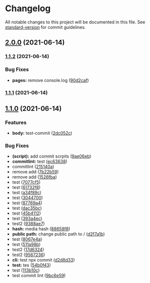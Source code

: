 # Changelog

All notable changes to this project will be documented in this file. See [standard-version](https://github.com/conventional-changelog/standard-version) for commit guidelines.

## [2.0.0](https://github.com/OdaNeo/webpack4-multi-page/compare/v1.1.2...v2.0.0) (2021-06-14)

### [1.1.2](https://github.com/OdaNeo/webpack4-multi-page/compare/v1.1.1...v1.1.2) (2021-06-14)


### Bug Fixes

* **pages:** remove console.log ([90d2caf](https://github.com/OdaNeo/webpack4-multi-page/commit/90d2cafea3617a5967a82b501ae2c0d64131340f))

### [1.1.1](https://github.com/OdaNeo/webpack4-multi-page/compare/v1.1.0...v1.1.1) (2021-06-14)

## [1.1.0](https://github.com/OdaNeo/webpack4-multi-page/compare/v1.0.0...v1.1.0) (2021-06-14)


### Features

* **body:** test-commit ([2dc052c](https://github.com/OdaNeo/webpack4-multi-page/commit/2dc052ccfd10c0486574d7502fb778b4ae6917f2))


### Bug Fixes

* **(script):** add commit scrpits ([9ae06eb](https://github.com/OdaNeo/webpack4-multi-page/commit/9ae06eb901e6d03cec53dd8ebb9fb44dda377cb8))
* **commitlint:** test ([ec63638](https://github.com/OdaNeo/webpack4-multi-page/commit/ec63638aecc7331ee35ef20090a65a288a4fa531))
* commitlint ([215140a](https://github.com/OdaNeo/webpack4-multi-page/commit/215140a1de84fb2132f27e44683b0327c522233e))
* remove add ([7b22b59](https://github.com/OdaNeo/webpack4-multi-page/commit/7b22b59691ae9420378514c39a7e677bc2101688))
* remove add ([1526fba](https://github.com/OdaNeo/webpack4-multi-page/commit/1526fba9ed799361ce87194914d6eefe2bfa0d62))
* test ([7077cf5](https://github.com/OdaNeo/webpack4-multi-page/commit/7077cf53738bb2bb7ecff19ca6a9d74416bf41d5))
* test ([61732f8](https://github.com/OdaNeo/webpack4-multi-page/commit/61732f8403e8f43a8a55c00cd29f909d06a3868b))
* test ([a34f89c](https://github.com/OdaNeo/webpack4-multi-page/commit/a34f89cd82e3fbc106ba238610e2f09573359d06))
* test ([3044700](https://github.com/OdaNeo/webpack4-multi-page/commit/3044700a7103e0a6f91d410e2eb967da7de0acf5))
* test ([87769a4](https://github.com/OdaNeo/webpack4-multi-page/commit/87769a43f8aa00d706b138fd687cd230eb17b7c3))
* test ([dac35bc](https://github.com/OdaNeo/webpack4-multi-page/commit/dac35bca6a27e365ce88d7198546acbf30f98528))
* test ([45b4112](https://github.com/OdaNeo/webpack4-multi-page/commit/45b4112f6139141c23cd41994577aa27b677407c))
* test ([393a4ec](https://github.com/OdaNeo/webpack4-multi-page/commit/393a4ec9491e76d854262fb54a398fa535832761))
* test2 ([9388ae7](https://github.com/OdaNeo/webpack4-multi-page/commit/9388ae71ef0a39ccd7db97698b0a2582872bacb0))
* **hash:** media hash ([88658f8](https://github.com/OdaNeo/webpack4-multi-page/commit/88658f8d1ec377c1152155d70cd4d365e29a5563))
* **public path:** change public path to / ([d2f7a1b](https://github.com/OdaNeo/webpack4-multi-page/commit/d2f7a1bdffd80a2cb2c9cb13fb7d553e57928081))
* test ([8067e4a](https://github.com/OdaNeo/webpack4-multi-page/commit/8067e4aeaa20f53e067912629204dd676751b887))
* test ([511a98b](https://github.com/OdaNeo/webpack4-multi-page/commit/511a98bf7225c9975aadc01a6c66f8d3fbd071b2))
* test2 ([17d6324](https://github.com/OdaNeo/webpack4-multi-page/commit/17d6324682d6cd9295f3b77a8773ec9cd948787a))
* test2 ([9567236](https://github.com/OdaNeo/webpack4-multi-page/commit/9567236ec621a097ebbb6a3ae5e0babd3db405d7))
* **cli:** test npx commit ([d2d8d33](https://github.com/OdaNeo/webpack4-multi-page/commit/d2d8d33822a2567a7be92135617f72196fc34c5f))
* **test:** tes ([54b0f43](https://github.com/OdaNeo/webpack4-multi-page/commit/54b0f439508ca81116adcdc3be863591527fe724))
* test ([113b10c](https://github.com/OdaNeo/webpack4-multi-page/commit/113b10c2320b444b14d4a1d885c33d5e544bd778))
* test commit lint ([9bc6e59](https://github.com/OdaNeo/webpack4-multi-page/commit/9bc6e5909c9800244339dea3435b6cffb7487422))
